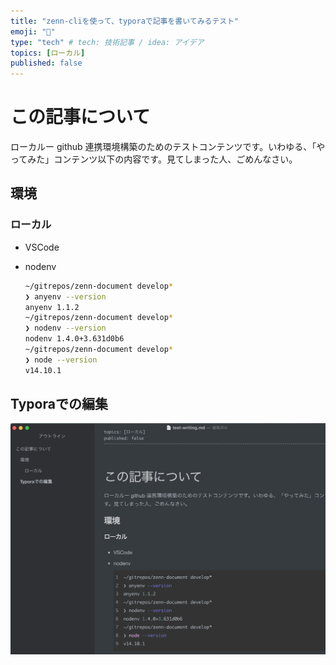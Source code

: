 ```yaml
---
title: "zenn-cliを使って、typoraで記事を書いてみるテスト"
emoji: "🙌"
type: "tech" # tech: 技術記事 / idea: アイデア
topics: [ローカル]
published: false
---
```


# この記事について

ローカルー github 連携環境構築のためのテストコンテンツです。いわゆる、「やってみた」コンテンツ以下の内容です。見てしまった人、ごめんなさい。

## 環境

### ローカル

- VSCode

- nodenv
  ``` bash
  ~/gitrepos/zenn-document develop*
  ❯ anyenv --version
  anyenv 1.1.2
  ~/gitrepos/zenn-document develop*
  ❯ nodenv --version
  nodenv 1.4.0+3.631d0b6
  ~/gitrepos/zenn-document develop*
  ❯ node --version 
  v14.10.1
  ```



## Typoraでの編集

![image-20201211151601720](test-writing.assets/image-20201211151601720.png)